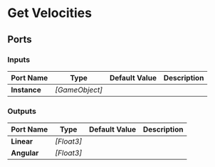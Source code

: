 # Get Velocities

## Ports

### Inputs

Port Name|Type|Default Value|Description
---|---|---|---
**Instance**|_[GameObject]_||
### Outputs

Port Name|Type|Default Value|Description
---|---|---|---
**Linear**|_[Float3]_||
**Angular**|_[Float3]_||
